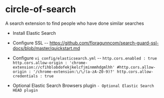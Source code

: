 # circle-of-search
A search extension to find people who have done similar searches



- Install Elastic Search
- Configure SSL
-- https://github.com/floragunncom/search-guard-ssl-docs/blob/master/quickstart.md
- Configure ` vi config/elasticsearch.yml `
-- `` http.cors.enabled : true
   http.cors.allow-origin : 'chrome-extension://cfihblobdofekjkelcfjminmmhdgmlhh'
   #http.cors.allow-origin : '/chrome-extension:\/\/(a-zA-Z0-9)?'
   http.cors.allow-credentials : true
 ``

- Optional Elastic Search Browsers plugin `` - Optional Elastic Search HEAD plugin ``